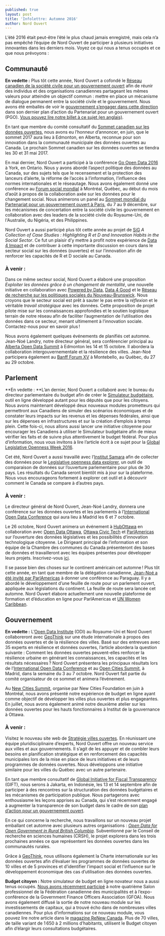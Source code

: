 ```yaml
---
published: true
layout: post
title: 'Infolettre: Automne 2016'
author: Nord Ouvert
---
```

L’été 2016 était peut-être l’été le plus chaud jamais enregistré, mais cela n’a pas empêché l’équipe de Nord Ouvert de participer à plusieurs initiatives innovantes dans les derniers mois. Voyez ce qui nous a tenus occupés et ce que nous prévoyons :

## Communauté
**En vedette :** Plus tôt cette année, Nord Ouvert a cofondé le [Réseau canadien de la société civile pour un gouvernement ouvert](http://www.opengovdialogue.ca/fr/) afin de réunir des individus et des organisations canadiennes partageant les mêmes valeurs pour atteindre un objectif commun : mettre en place un mécanisme de dialogue permanent entre la société civile et le gouvernement. Nous avons été emballés de voir le [gouvernement s’engager dans cette direction](http://ouvert.canada.ca/fr/contenu/troisieme-plan-biannuel-partenariat-gouvernement-ouvert#toc5-4-1) dans son dernier plan d’action du Partenariat pour un gouvernement ouvert (PGO). [Vous pouvez lire notre billet à ce sujet (en anglais)](http://www.opennorth.ca/2016/08/18/taking-ownership-of-the-open-government-action-plan-canadians-need-to-work-together.html).
 
En tant que membre du comité consultatif du [Sommet canadien sur les données ouvertes](http://opendatasummit.ca/), nous avons eu l’honneur d’annoncer, en juin, que le sommet 2017 aura lieu à Edmonton, en Alberta, reconnue pour son innovation dans la communauté municipale des données ouvertes au Canada. Le prochain Sommet canadien sur les données ouvertes se tiendra les 30 et 31 mai 2017.
 
En mai dernier, Nord Ouvert a participé à la conférence [Go Open Data 2016](http://go-opendata.ca/) à York, en Ontario. Nous y avons abordé l’aspect politique des données au Canada, sur des sujets tels que le recensement et la protection des lanceurs d’alerte, la réforme de l’accès à l’information, l’influence des normes internationales et le réseautage. Nous avons également donné une conférence au [Forum social mondial](https://fsm2016.org/) à Montréal, Québec, au début du mois d’août à propos de la collaboration axée sur les données pour le changement social. Nous animerons un panel au [Sommet mondial du Partenariat pour un gouvernement ouvert à Paris](https://fr.ogpsummit.org/osem/conference/ogp-summit), du 7 au 9 décembre, sur les mécanismes de concertation entre la société civile les gouvernement en collaboration avec des leaders de la société civile du Royaume-Uni, de l'Australie, du Nigéria, et des Philippines. 
 
Nord Ouvert a aussi participé plus tôt cette année au projet de [SiG](http://www.sigeneration.ca/) _A Collection of Case Studies : Highlighting R et D and Innovation Habits in the Social Sector_. Ce fut un plaisir d’y mettre à profit notre expérience de [Data 4 Impact](http://www.opennorth.ca/2016/07/07/exploring-the-social-sector-s-relationship-with-data-takeaways-from-data-4-impact.html) et de contribuer à cette importante discussion en cours dans le secteur social sur les données (ouvertes) et sur l’innovation afin de renforcer les capacités de R et D sociale au Canada.  

### À venir :
Dans ce même secteur social, Nord Ouvert a élaboré une proposition _Exploiter les données grâce à un changement de mentalité_, une nouvelle initiative en collaboration avec [Powered by Data](http://poweredbydata.org/), [Data 4 Good](http://www.meetup.com/fr-FR/DataforGood/) et le [Réseau de recherche sur les politiques sociales du Nouveau-Brunswick](http://www.policyresearchnetwork.ca/fr/). Nous croyons que le secteur social est prêt à sauter le pas entre la _réflexion_ et le véritable _travail stratégique_ avec les données. Cette proposition de projet pilote mise sur les connaissances approfondies et le soutien logistique terrain de notre réseau afin de faciliter l’augmentation de l’utilisation des données dans ce secteur, menant ultimement à l’innovation sociale. Contactez-nous pour en savoir plus !
 
Nous avons également quelques événements de planifiés cet automne. Jean-Noé Landry, notre directeur général, sera conférencier principal au [Alberta Open Data Summit](http://albertaopendatasummit.ca/) à Edmonton les 14 et 15 octobre. Il abordera la collaboration intergouvernementale et la résilience des villes. Jean-Noé participera également au [Banff Forum XV](http://www.banffforum.ca/banff-forum-xv-fr/) à Montebello, au Québec, du 27 au 29 octobre.

## Parlement
**En vedette : **L’an dernier, Nord Ouvert a collaboré avec le bureau du directeur parlementaire du budget afin de créer le [Simulateur budgétaire](http://www.readyreckoner.ca/?locale=fr-CA), outil en ligne développé autant pour les députés que pour les citoyens. Nous avons maintenant développé deux nouveaux modules prometteurs qui permettront aux Canadiens de simuler des scénarios économiques et de constater leurs impacts sur les revenus et les dépenses fédérales, ainsi que sur les dépenses en infrastructures et sur la création d’emplois à temps plein. Cette fois-ci, nous allons aussi lancer une initiative citoyenne pour encourager les Canadiens à utiliser le Simulateur budgétaire afin de mieux vérifier les faits et de suivre plus attentivement le budget fédéral. Pour plus d’information, nous vous invitons à lire l’article écrit à ce sujet pour la [Global Legislative Openness Week 2016](http://blog.openingparliament.org/post/150397011530/glow-tech-tool-of-the-day-ready-reckoner#more).
 
Cet été, Nord Ouvert a aussi travaillé avec l’[Institut Samara](http://www.samaracanada.com/fr/accueil) afin de collecter des données pour le [Legislative openness data explorer](https://beta.openparldata.org/), un outil de comparaison de données sur l’ouverture parlementaire pour plus de 30 pays. Les résultats du Canada seront bientôt mis à jour sur la plateforme. Nous vous encourageons fortement à explorer cet outil et à découvrir comment le Canada se compare à d’autres pays.

### À venir :
Le directeur général de Nord Ouvert, Jean-Noé Landry, donnera une conférence sur les données ouvertes et les parlements à l’[International Open Data Conference](http://opendatacon.org/) qui aura lieu à Madrid les 6 et 7 octobre.
 
Le 26 octobre, Nord Ouvert animera un événement à [HubOttawa](https://ottawa.impacthub.net/) en collaboration avec [Open Data Ottawa](http://data.ottawa.ca/), [Ottawa Civic Tech](http://yowcivictech.ca/) et [ParlAmericas](http://www.parlamericas.org/en.aspx) sur l’ouverture des données législatives et les possibilités d’innovation technologique citoyenne. Le Dirigeant principal de l’information et son équipe de la Chambre des communes du Canada présenteront des bases de données et travailleront avec les équipes présentes pour développer leurs projets. Inscrivez-vous [ici](https://www.eventbrite.ca/e/opening-up-canadas-parliament-civic-tech-open-data-meetup-tickets-27936335331).
 
Il se passe bien des choses sur le continent américain cet automne ! Plus tôt cette année, en tant que membre de la délégation canadienne, [Jean-Noé a été invité par ParlAmericas](http://www.opennorth.ca/2016/03/18/ten-fundamentals-to-keep-in-mind-when-openingparliament.html) à donner une conférence au Paraguay. Il y a abordé le développement d’une feuille de route pour un parlement ouvert, appliquée aux législations du continent. La feuille de route sera lancée cet automne. Nord Ouvert élabore actuellement une nouvelle plateforme de formation et d’éducation en ligne pour ParlAmericas et [UN Women Caribbean](http://caribbean.unwomen.org/en). 

## Gouvernement
**En vedette :** L’[Open Data Institute](http://theodi.org/) (ODI) au Royaume-Uni et Nord Ouvert collaboreront avec [GeoThink](http://geothink.ca/) sur une étude internationale à propos des données ouvertes et de la résilience des villes. Basé sur des entrevues avec 35 experts en résilience et données ouvertes, l’article abordera la question suivante : Comment les données ouvertes peuvent-elles renforcer la résilience urbaine en générant les connaissances, les capacités et les résultats nécessaires ? Nord Ouvert présentera les principaux résultats lors de l’[International Open Data Conference](http://opendatacon.org/) et au [Open Cities Summit](http://opencitiessummit.org/), à Madrid, dans la semaine du 3 au 7 octobre. Nord Ouvert fait partie du comité organisateur de ce sommet et animera l’événement.
 
Au [New Cities Summit](http://www.newcitiessummit2016.org/), organise par New Cities Foundation en juin à Montréal, nous avons présenté notre expérience de budget en ligne ayant comme objectif de développer les villes plus ouvertes et plus engageantes. En juillet, nous avons également animé notre deuxième atelier sur les données ouvertes pour les hauts fonctionnaires à Institut de la gouvernance à Ottawa.
 
### À venir :
Visitez le nouveau site web de [Stratégie villes ouvertes](http://www.opennorth.ca/open-cities-strategies.html). En réunissant une équipe pluridisciplinaire d’experts, Nord Ouvert offre un nouveau service aux villes et aux gouvernements. Il s’agit de les appuyer et de combler leurs besoins en planification stratégique et en renforcement des capacités municipales lors de la mise en place de leurs initiatives et de leurs programmes de données ouvertes. Nous développons une initiative similaire pour les villes du Québec avec un autre partenaire. 
 
En tant que membre consultatif de [Global Initiative for Fiscal Transparency](http://www.fiscaltransparency.net/) (GIFT), nous serons à Jakarta, en Indonésie, les 13 et 14 septembre afin de participer à des rencontres sur la structuration des données budgétaires et les mécanismes de participation publique. Nous partagerons avec enthousiasme les leçons apprises au Canada, qui s’est récemment engagé à augmenter la transparence de son budget dans le cadre de son [plan d’action pour un gouvernement ouvert](http://ouvert.canada.ca/fr/contenu/troisieme-plan-biannuel-partenariat-gouvernement-ouvert#toc5-2-2).
 
En ce qui concerne la recherche, nous travaillons sur un nouveau projet emballant cet automne avec plusieurs autres organisations : _[Open Data for Open Government in Rural British Columbia](http://www.sgrc.selkirk.ca/blog/open-data-for-open-government-in-rural-bc/)_. Subventionné par le Conseil de recherche en sciences humaines (CRSH), le projet explorera dans les trois prochaines années ce que représentent les données ouvertes dans les communautés rurales.
 
Grâce à [GeoThink](http://geothink.ca/), nous utilisons également la Charte internationale sur les données ouvertes afin d’évaluer les programmes de données ouvertes de 10 villes et de 5 provinces et d’identifier l’impact social et l’influence sur le développement économique des cas d’utilisation des données ouvertes.
 
**Budget citoyen :** Notre simulateur de budget en ligne novateur nous a aussi tenus occupés. [Nous avons récemment participé](http://www.opennorth.ca/2016/06/08/spreading-the-word-about-citizen-budget-our-innovative-online-budget-simulator.html) à notre quatrième Salon professionnel de la Fédération canadienne des municipalités et à l’expo-conférence de la Government Finance Officers Association (GFOA). Nous avons également diffusé la sortie de notre nouveau module sur les investissements de capitaux, qui a trouvé écho dans de nombreuses villes canadiennes. Pour plus d’informations sur ce nouveau module, vous pouvez lire notre article dans le [magazine ReNew Canada](http://public.citizenbudget.com.s3.amazonaws.com/uploads/custom/opennorth/Documents/CitizenBudget_RenewCanada.pdf). Plus de 70 villes, de taille variant de 1 650 à 2 millions d’habitants, utilisent le Budget citoyen afin d’élargir leurs consultations budgétaires.
